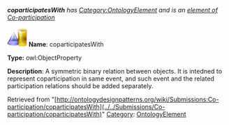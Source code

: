 ___coparticipatesWith__ has [Category:OntologyElement](../../Category/OntologyElement "Category:OntologyElement") and is an [element of](../../Property/ElementOf "Property:ElementOf") [Co-participation](../../Submissions/Co-participation "Submissions:Co-participation")_


  




[![ObjectProperty](../../images/thumb/c/c3/ObjectProperty.gif/45px-ObjectProperty.gif)](../../Image/ObjectProperty.gif "ObjectProperty")
__Name__: coparticipatesWith 


__Type:__ owl:ObjectProperty 


__Description__: A symmetric binary relation between objects. It is intedned to represent coparticipation in same event, and such event and the related participation relations should be added separately. 





Retrieved from "[http://ontologydesignpatterns.org/wiki/Submissions:Co-participation/coparticipatesWith](../../Submissions/Co-participation/coparticipatesWith)"
 [Category](http://ontologydesignpatterns.org/wiki/Special:Categories "Special:Categories"): [OntologyElement](../../Category/OntologyElement "Category:OntologyElement")